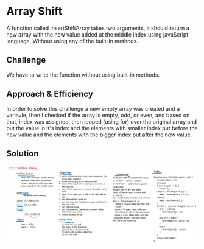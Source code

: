 # Array Shift 
A function called insertShiftArray takes two arguments, it should return a new array with the new value added at the middle index using javaScript language, Without using any of the built-in methods. 

## Challenge
We have to write the function without using built-in methods.

## Approach & Efficiency
In order to solve this challenge a new empty array was created and a variavle, then I checked if the array is empty, odd, or even, 
and based on that, index was assigned, then looped (using for) over the original array and put the value in it's index and the elements with smaller index put before the new value and the elements with the bigger index put after the new value.

## Solution
![arrayShift](../../assets/array-shift.png)




